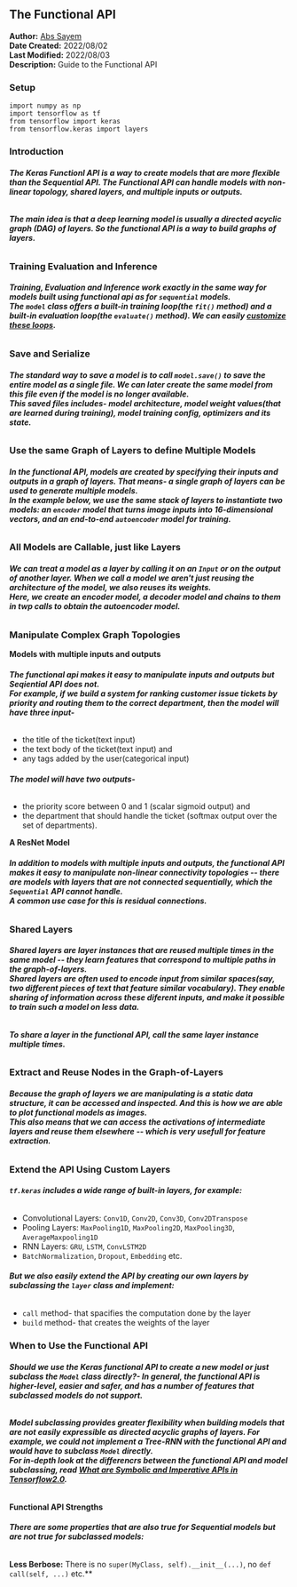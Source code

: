 ## **The Functional API**
**Author:** [Abs Sayem](https://github.com/abs-sayem)<br>
**Date Created:** 2022/08/02<br>
**Last Modified:** 2022/08/03<br>
**Description:** Guide to the Functional API

### **Setup**
```
import numpy as np
import tensorflow as tf
from tensorflow import keras
from tensorflow.keras import layers
```

### **Introduction**
###### **The **Keras Functionl API** is a way to create models that are more flexible than the Sequential API. The Functional API can handle models with non-linear topology, shared layers, and multiple inputs or outputs.**
###### **The main idea is that a deep learning model is usually a directed acyclic graph (DAG) of layers. So the functional API is a way to build ***graphs of layers***.**

### **Training Evaluation and Inference**
###### **Training, Evaluation and Inference work exactly in the same way for models built using functional api as for `sequential` models.<br>The `model` class offers a built-in training loop(the `fit()` method) and a built-in evaluation loop(the `evaluate()` method). We can easily [customize these loops](https://keras.io/guides/customizing_what_happens_in_fit/).**

### **Save and Serialize**
###### **The standard way to save a model is to call `model.save()` to save the entire model as a single file. We can later create the same model from this file even if the model is no longer available.<br>This saved files includes- model architecture, model weight values(that are learned during training), model training config, optimizers and its state.**

### **Use the same Graph of Layers to define Multiple Models**
###### **In the functional API, models are created by specifying their inputs and outputs in a graph of layers. That means- a single graph of layers can be used to generate multiple models.<br>In the example below, we use the same stack of layers to instantiate two models: an `encoder` model that turns image inputs into 16-dimensional vectors, and an end-to-end `autoencoder` model for training.**

### **All Models are Callable, just like Layers**
###### **We can treat a model as a layer by calling it on an `Input` or on the output of another layer. When we call a model we aren't just reusing the architecture of the model, we also reuses its weights.<br>Here, we create an encoder model, a decoder model and chains to them in twp calls to obtain the autoencoder model.**

### **Manipulate Complex Graph Topologies**
**Models with multiple inputs and outputs**
###### **The functional api makes it easy to manipulate inputs and outputs but Seqiential API does not.<br>For example, if we build a system for ranking customer issue tickets by priority and routing them to the correct department, then the model will have three input-**
* the title of the ticket(text input)
* the text body of the ticket(text input) and
* any tags added by the user(categorical input)
###### **The model will have two outputs-**
* the priority score between 0 and 1 (scalar sigmoid output) and
* the department that should handle the ticket (softmax output over the set of departments).

**A ResNet Model**
###### **In addition to models with multiple inputs and outputs, the functional API makes it easy to manipulate non-linear connectivity topologies -- there are models with layers that are not connected sequentially, which the `Sequential` API cannot handle.<br>A common use case for this is residual connections.**

### **Shared Layers**
###### **Shared layers are layer instances that are reused multiple times in the same model -- they learn features that correspond to multiple paths in the graph-of-layers.<br>Shared layers are often used to encode input from similar spaces(say, two different pieces of text that feature similar vocabulary). They enable sharing of information across these diferent inputs, and make it possible to train such a model on less data.**
###### **To share a layer in the functional API, call the same layer instance multiple times.**

### **Extract and Reuse Nodes in the Graph-of-Layers**
###### **Because the graph of layers we are manipulating is a static data structure, it can be accessed and inspected. And this is how we are able to plot functional models as images.<br>This also means that we can access the activations of intermediate layers and reuse them elsewhere -- which is very usefull for feature extraction.**

### **Extend the API Using Custom Layers**

###### **`tf.keras` includes a wide range of built-in layers, for example:**
* Convolutional Layers: `Conv1D`, `Conv2D`, `Conv3D`, `Conv2DTranspose`
* Pooling Layers: `MaxPooling1D`, `MaxPooling2D`, `MaxPooling3D`, `AverageMaxpooling1D`
* RNN Layers: `GRU`, `LSTM`, `ConvLSTM2D`
* `BatchNormalization`, `Dropout`, `Embedding` etc.
###### **But we also easily extend the API by creating our own layers by subclassing the `layer` class and implement:**
* `call` method- that spacifies the computation done by the layer
* `build` method- that creates the weights of the layer

### **When to Use the Functional API**
###### **Should we use the Keras functional API to create a new model or just subclass the `Model` class directly?- In general, the functional API is higher-level, easier and safer, and has a number of features that subclassed models do not support.**
###### **Model subclassing provides greater flexibility when building models that are not easily expressible as directed acyclic graphs of layers. For example, we could not implement a Tree-RNN with the functional API and would have to subclass `Model` directly.<br>For in-depth look at the differencrs between the functional API and model subclassing, read [What are Symbolic and Imperative APIs in Tensorflow2.0](https://blog.tensorflow.org/2019/01/what-are-symbolic-and-imperative-apis.html).<br>**
#### **Functional API Strengths**
###### **There are some properties that are also true for Sequential models but are not true for subclassed models:**
**Less Berbose:** There is no `super(MyClass, self).__init__(...)`, no `def call(self, ...)` etc.**<br>
